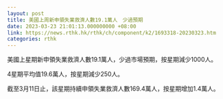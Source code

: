 ```yaml
---
layout: post
title: 美國上周新申領失業救濟人數19.1萬人　少過預期
date: 2023-03-23 21:01:13.000000000 +08:00
link: https://news.rthk.hk/rthk/ch/component/k2/1693318-20230323.htm
categories: rthk
---
```


美國上星期新申領失業救濟人數19.1萬人，少過市場預期，按星期減少1000人。

4星期平均值19.6萬人，按星期減少250人。

截至3月11日止，該星期持續申領失業救濟人數169.4萬人，按星期增加1.4萬人。
